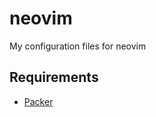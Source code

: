 # neovim
My configuration files for neovim

## Requirements
- [Packer](https://github.com/wbthomason/packer.nvim)
